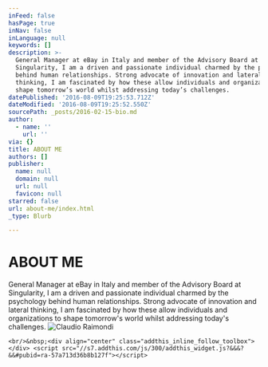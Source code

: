 ```yaml
---
inFeed: false
hasPage: true
inNav: false
inLanguage: null
keywords: []
description: >-
  General Manager at eBay in Italy and member of the Advisory Board at
  Singularity, I am a driven and passionate individual charmed by the psychology
  behind human relationships. Strong advocate of innovation and lateral
  thinking, I am fascinated by how these allow individuals and organizations to
  shape tomorrow’s world whilst addressing today’s challenges.
datePublished: '2016-08-09T19:25:53.712Z'
dateModified: '2016-08-09T19:25:52.550Z'
sourcePath: _posts/2016-02-15-bio.md
author:
  - name: ''
    url: ''
via: {}
title: ABOUT ME
authors: []
publisher:
  name: null
  domain: null
  url: null
  favicon: null
starred: false
url: about-me/index.html
_type: Blurb

---
```

# ABOUT ME

General Manager at eBay in Italy and member of the Advisory Board at Singularity, I am a driven and passionate individual charmed by the psychology behind human relationships. Strong advocate of innovation and lateral thinking, I am fascinated by how these allow individuals and organizations to shape tomorrow's world whilst addressing today's challenges.
![Claudio Raimondi](https://s3-us-west-2.amazonaws.com/the-grid-img/p/4d1b0d630391c8a8d219beec66f57f13bb13048d.jpg)

    <br/>&nbsp;<div align="center" class="addthis_inline_follow_toolbox"></div> <script src="//s7.addthis.com/js/300/addthis_widget.js?&&&?&&#pubid=ra-57a713d36b8b127f"></script>
